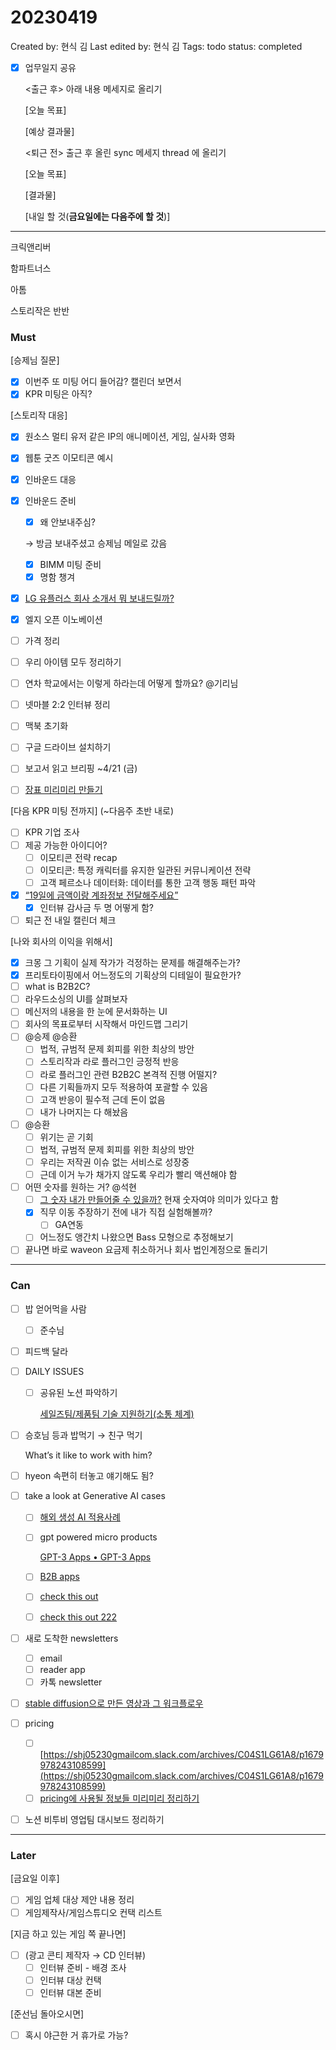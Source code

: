 # 20230419

Created by: 현식 김
Last edited by: 현식 김
Tags: todo
status: completed

- [x]  업무일지 공유
    
    <출근 후> 아래 내용 메세지로 올리기
    
    [오늘 목표]
    
    [예상 결과물]
    
    <퇴근 전> 출근 후 올린 sync 메세지 thread 에 올리기
    
    [오늘 목표]
    
    [결과물]
    
    [내일 할 것(**금요일에는 다음주에 할 것**)]
    

---

크릭앤리버

함파트너스

아톰

스토리작은 반반

### Must

[승제님 질문]

- [x]  이번주 또 미팅 어디 들어감? 캘린더 보면서
- [x]  KPR 미팅은 아직?

[스토리작 대응]

- [x]  원소스 멀티 유저 같은 IP의 애니메이션, 게임, 실사화 영화
- [x]  웹툰 굿즈 이모티콘 예시

- [x]  인바운드 대응
- [x]  인바운드 준비
    - [x]  왜 안보내주심?
    
    → 방금 보내주셨고 승제님 메일로 갔음
    
    - [x]  BIMM 미팅 준비
    - [x]  명함 챙겨
- [x]  [LG 유플러스 회사 소개서 뭐 보내드릴까?](https://mail.google.com/mail/u/1/#inbox/FMfcgzGsmDrRWBnlmWMBxlBgLLRWvbKm)
- [x]  엘지 오픈 이노베이션
- [ ]  가격 정리
- [ ]  우리 아이템 모두 정리하기
- [ ]  연차 학교에서는 이렇게 하라는데 어떻게 할까요? @기리님
- [ ]  넷마블 2:2 인터뷰 정리
- [ ]  맥북 초기화
- [ ]  구글 드라이브 설치하기
- [ ]  보고서 읽고 브리핑 ~4/21 (금)
- [ ]  [장표 미리미리 만들기](20230414%20f305c0aab1264f15b217cacc6d537743.md)

[다음 KPR 미팅 전까지] (~다음주 초반 내로)

- [ ]  KPR 기업 조사
- [ ]  제공 가능한 아이디어?
    - [ ]  이모티콘 전략 recap
    - [ ]  이모티콘: 특정 캐릭터를 유지한 일관된 커뮤니케이션 전략
    - [ ]  고객 페르소나 데이터화: 데이터를 통한 고객 행동 패턴 파악
- [x]  [“19일에 금액이랑 계좌정보 전달해주세요”](https://lionrocket.slack.com/archives/D04TAHY5JH0/p1681352147155989?thread_ts=1681351953.023389&cid=D04TAHY5JH0)
    - [x]  인터뷰 감사금 두 명 어떻게 함?
- [ ]  퇴근 전 내일 캘린더 체크

[나와 회사의 이익을 위해서]

- [x]  크몽 그 기획이 실제 작가가 걱정하는 문제를 해결해주는가?
- [x]  프리토타이핑에서 어느정도의 기획상의 디테일이 필요한가?
- [ ]  what is B2B2C?
- [ ]  라우드소싱의 UI를 살펴보자
- [ ]  메신저의 내용을 한 눈에 문서화하는 UI
- [ ]  회사의 목표로부터 시작해서 마인드맵 그리기
- [ ]  @승제 @승환
    - [ ]  법적, 규범적 문제 회피를 위한 최상의 방안
    - [ ]  스토리작과 라로 플러그인 긍정적 반응
    - [ ]  라로 플러그인 관련 B2B2C 본격적 진행 어떨지?
    - [ ]  다른 기획들까지 모두 적용하여 포괄할 수 있음
    - [ ]  고객 반응이 필수적 근데 돈이 없음
    - [ ]  내가 나머지는 다 해놨음
- [ ]  @승환
    - [ ]  위기는 곧 기회
    - [ ]  법적, 규범적 문제 회피를 위한 최상의 방안
    - [ ]  우리는 저작권 이슈 없는 서비스로 성장중
    - [ ]  근데 이거 누가 채가지 않도록 우리가 빨리 액션해야 함
- [ ]  어떤 숫자를 원하는 거? @석현
    - [ ]  [그 숫자 내가 만들어줄 수 있을까?](https://unbounce.com/product/smart-traffic/) 현재 숫자여야 의미가 있다고 함
    - [x]  직무 이동 주장하기 전에 내가 직접 실험해볼까?
        - [ ]  GA연동
    - [ ]  어느정도 앵간치 나왔으면 Bass 모형으로 추정해보기
- [ ]  끝나면 바로 waveon 요금제 취소하거나 회사 법인계정으로 돌리기

---

### Can

- [ ]  밥 얻어먹을 사람
    - [ ]  준수님
- [ ]  피드백 달라
- [ ]  DAILY ISSUES
    - [ ]  공유된 노션 파악하기
        
        [](https://www.notion.so/8a6a7896ca5042f787d069de3a407f72?pvs=21) 
        
        [세일즈팀/제품팀 기술 지원하기(소통 체계)](https://www.notion.so/8997bcc1a7764b5f9231a2c1f446d84b?pvs=21) 
        
- [ ]  승호님 등과 밥먹기 → 친구 먹기
    
    What’s it like to work with him?
    
- [ ]  hyeon 속편히 터놓고 얘기해도 됨?
- [ ]  take a look at Generative AI cases
    - [ ]  [해외 생성 AI 적용사례](https://www.notion.so/AI-fc66f14a19f3421a8564c616513692ac?pvs=21)
    - [ ]  gpt powered micro products
        
        [GPT-3 Apps • GPT-3 Apps](https://gpt-apps.com/)
        
    - [ ]  [B2B apps](https://www.notion.so/SaaS-B2B-by-bf26e8c9605744aa9c710a62cdc36b41?pvs=21)
    - [ ]  [check this out](https://lionrocket.slack.com/archives/C022N3PU5EG/p1680161822427429)
    - [ ]  [check this out 222](https://lionrocket.slack.com/archives/C01F2SRJXLK/p1680222703532449)
- [ ]  새로 도착한 newsletters
    - [ ]  email
    - [ ]  reader app
    - [ ]  카톡 newsletter
- [ ]  [stable diffusion으로 만든 영상과 그 워크플로우](https://lionrocket.slack.com/archives/C01F2SRJXLK/p1680139963657019)
- [ ]  pricing
    - [ ]  [https://shj05230gmailcom.slack.com/archives/C04S1LG61A8/p1679978243108599](https://shj05230gmailcom.slack.com/archives/C04S1LG61A8/p1679978243108599)
    - [ ]  [pricing에 사용될 정보들 미리미리 정리하기](Pricing%20strategy%2017295d8505ce4f07b32a6a8344fbfb5f.md)
- [ ]  노션 비투비 영업팀 대시보드 정리하기

---

### Later

[금요일 이후]

- [ ]  게임 업체 대상 제안 내용 정리
- [ ]  게임제작사/게임스튜디오 컨택 리스트

[지금 하고 있는 게임 쪽 끝나면]

- [ ]  (광고 콘티 제작자 → CD 인터뷰)
    - [ ]  인터뷰 준비 - 배경 조사
    - [ ]  인터뷰 대상 컨택
    - [ ]  인터뷰 대본 준비

[준선님 돌아오시면]

- [ ]  혹시 야근한 거 휴가로 가능?